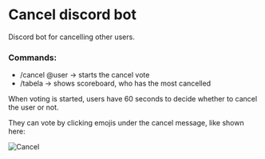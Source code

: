 # Cancel discord bot
Discord bot for cancelling other users.

### Commands:
- /cancel @user -> starts the cancel vote
- /tabela -> shows scoreboard, who has the most cancelled

When voting is started, users have 60 seconds to decide whether to cancel the user or not. 

They can vote by clicking emojis under the cancel message, like shown here:

![Cancel](https://i.imgur.com/lhSemiM.png)
